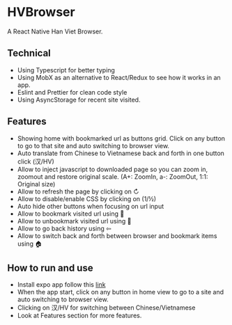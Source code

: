 # HVBrowser
A React Native Han Viet Browser.

## Technical
* Using Typescript for better typing
* Using MobX as an alternative to React/Redux to see how it works in an app.
* Eslint and Prettier for clean code style
* Using AsyncStorage for recent site visited.

## Features
* Showing home with bookmarked url as buttons grid. Click on any button to go to that site and auto switching to browser view.
* Auto translate from Chinese to Vietnamese back and forth in one button click (汉/HV)
* Allow to inject javascript to downloaded page so you can zoom in, zoomout and restore original scale. (A+: ZoomIn, a-: ZoomOut, 1:1: Original size)
* Allow to refresh the page by clicking on ↻
* Allow to disable/enable CSS by clicking on (1/½)
* Auto hide other buttons when focusing on url input
* Allow to bookmark visited url using 🔖
* Allow to unbookmark visited url using 📑
* Allow to go back history using ⇦
* Allow to switch back and forth between browser and bookmark items using 🏠

## How to run and use
* Install expo app follow this [link](https://expo.io/learn)
* When the app start, click on any button in home view to go to a site and auto switching to browser view.
* Clicking on 汉/HV for switching between Chinese/Vietnamese
* Look at Features section for more features.

